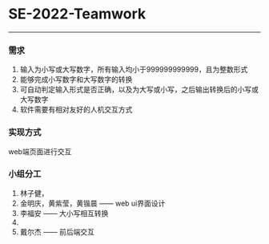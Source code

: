 # SE-2022-Teamwork

---------------------------

### 需求

1. 输入为小写或大写数字，所有输入均小于999999999999，且为整数形式
2. 能够完成小写数字和大写数字的转换
3. 可自动判定输入形式是否正确，以及为大写或小写，之后输出转换后的小写或大写数字
4. 软件需要有相对友好的人机交互方式

### 实现方式
web端页面进行交互

### 小组分工
1. 林子健，
2. 金明庆，黄紫莹，黄锴晨 —— web ui界面设计
3. 李福安 —— 大小写相互转换
4. 
5. 戴尔杰 —— 前后端交互
